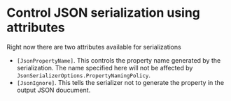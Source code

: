 # Control JSON serialization using attributes

Right now there are two attributes available for serializations

* `[JsonPropertyName]`. This controls the property name generated by the serialization. The name specified here will not be affected by `JsonSerializerOptions.PropertyNamingPolicy`.
* `[JsonIgnore]`. This tells the serializer not to generate the property in the output JSON doucument.